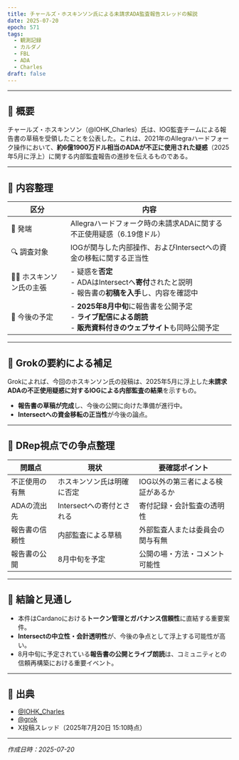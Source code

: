 ```yaml
---
title: チャールズ・ホスキンソン氏による未請求ADA監査報告スレッドの解説
date: 2025-07-20
epoch: 571
tags:
  - 観測記録
  - カルダノ
  - FBL
  - ADA
  - Charles
draft: false
---
```



---

## 🧾 概要

チャールズ・ホスキンソン（@IOHK_Charles）氏は、IOG監査チームによる報告書の草稿を受領したことを公表した。これは、2021年のAllegraハードフォーク操作において、**約6億1900万ドル相当のADAが不正に使用された疑惑**（2025年5月に浮上）に関する内部監査報告の進捗を伝えるものである。

---

## 📌 内容整理

| 区分 | 内容 |
|------|------|
| 🔹 発端 | Allegraハードフォーク時の未請求ADAに関する不正使用疑惑（6.19億ドル） |
| 🔍 調査対象 | IOGが関与した内部操作、およびIntersectへの資金の移転に関する正当性 |
| 🧑‍💼 ホスキンソン氏の主張 | - 疑惑を**否定**<br>- ADAはIntersectへ**寄付**されたと説明<br>- 報告書の**初稿を入手**し、内容を確認中 |
| 📅 今後の予定 | - **2025年8月中旬**に報告書を公開予定<br>- **ライブ配信による朗読**<br>- **販売資料付きのウェブサイト**も同時公開予定 |

---

## 🤖 Grokの要約による補足

Grokによれば、今回のホスキンソン氏の投稿は、2025年5月に浮上した**未請求ADAの不正使用疑惑に対するIOGによる内部監査の結果**を示すもの。

- **報告書の草稿が完成**し、今後の公開に向けた準備が進行中。
- **Intersectへの資金移転の正当性**が今後の論点。

---

## 🧠 DRep視点での争点整理

| 問題点 | 現状 | 要確認ポイント |
|--------|------|----------------|
| 不正使用の有無 | ホスキンソン氏は明確に否定 | IOG以外の第三者による検証があるか |
| ADAの流出先 | Intersectへの寄付とされる | 寄付記録・会計監査の透明性 |
| 報告書の信頼性 | 内部監査による草稿 | 外部監査人または委員会の関与有無 |
| 報告書の公開 | 8月中旬を予定 | 公開の場・方法・コメント可能性 |

---

## 📝 結論と見通し

- 本件はCardanoにおける**トークン管理とガバナンス信頼性**に直結する重要案件。
- **Intersectの中立性・会計透明性**が、今後の争点として浮上する可能性が高い。
- 8月中旬に予定されている**報告書の公開とライブ朗読**は、コミュニティとの信頼再構築における重要イベント。

---

## 🔗 出典

- [@IOHK_Charles](https://twitter.com/IOHK_Charles)
- [@grok](https://twitter.com/grok)
- X投稿スレッド（2025年7月20日 15:10時点）

---

*作成日時：2025-07-20*